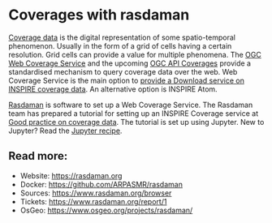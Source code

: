 # Coverages with rasdaman

[Coverage data](https://en.wikipedia.org/wiki/Coverage_data) is the digital representation of some spatio-temporal phenomenon. Usually in the form of a grid of cells having a certain resolution. Grid cells can provide a value for multiple phenomena. The [OGC Web Coverage Service](https://www.ogc.org/standards/wcs) and the upcoming [OGC API Coverages](https://ogcapi.ogc.org/coverages/) provide a standardised mechanism to query coverage data over the web. Web Coverage Service is the main option to [provide a Download service on INSPIRE coverage data](https://inspire.ec.europa.eu/id/document/tg/download-wcs). An alternative option is INSPIRE Atom.

[Rasdaman](https://rasdaman.org) is software to set up a Web Coverage Service. The Rasdaman team has prepared a tutorial for setting up an INSPIRE Coverage service at
[Good practice on coverage data](https://inspire.rasdaman.org/). The tutorial is set up using Jupyter. New to Jupyter? Read the [Jupyter recipe](../utils/jupyter.md).

## Read more:

- Website: https://rasdaman.org
- Docker: https://github.com/ARPASMR/rasdaman
- Sources: https://www.rasdaman.org/browser
- Tickets: https://www.rasdaman.org/report/1
- OsGeo: https://www.osgeo.org/projects/rasdaman/

